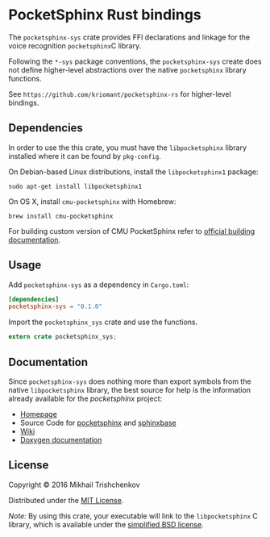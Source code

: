 PocketSphinx Rust bindings
==========================

The `pocketsphinx-sys` crate provides FFI declarations and linkage
for the voice recognition `pocketsphinx`C library.

Following the `*-sys` package conventions,
the `pocketsphinx-sys` create does not define higher-level abstractions over
the native `pocketsphinx` library functions.

See `https://github.com/kriomant/pocketsphinx-rs` for higher-level bindings.

Dependencies
------------

In order to use the this crate, you must have the `libpocketsphinx` library
installed where it can be found by `pkg-config`.

On Debian-based Linux distributions, install the `libpocketsphinx1` package:

```
sudo apt-get install libpocketsphinx1
```

On OS X, install `cmu-pocketsphinx` with Homebrew:

```
brew install cmu-pocketsphinx
```

For building custom version of CMU PocketSphinx refer to
[official building documentation][ps-build].

Usage
-----

Add `pocketsphinx-sys` as a dependency in `Cargo.toml`:

```toml
[dependencies]
pocketsphinx-sys = "0.1.0"
```

Import the `pocketsphinx_sys` crate and use the functions.

```rust
extern crate pocketsphinx_sys;
```

Documentation
-------------

Since `pocketsphinx-sys` does nothing more than export symbols from the native `libpocketsphinx` library, the best source for help is the information already available for the *pocketsphinx* project:

* [Homepage](http://cmusphinx.sourceforge.net/)
* Source Code for [pocketsphinx](https://github.com/cmusphinx/pocketsphinx) and [sphinxbase](https://github.com/cmusphinx/sphinxbase)
* [Wiki](http://cmusphinx.sourceforge.net/wiki)
* [Doxygen documentation](http://cmusphinx.sourceforge.net/doc/pocketsphinx)

License
-------

Copyright © 2016 Mikhail Trishchenkov

Distributed under the [MIT License](LICENSE).

*Note:* By using this crate, your executable will link to the `libpocketsphinx` C library, which is available
under the [simplified BSD license](https://github.com/cmusphinx/pocketsphinx/blob/master/LICENSE).

[ps-build]: http://cmusphinx.sourceforge.net/wiki/tutorialpocketsphinx
